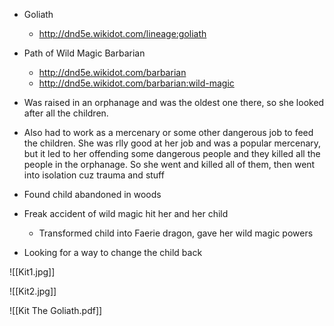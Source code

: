 - Goliath
	- http://dnd5e.wikidot.com/lineage:goliath
- Path of Wild Magic Barbarian
	- http://dnd5e.wikidot.com/barbarian
	- http://dnd5e.wikidot.com/barbarian:wild-magic

- Was raised in an orphanage and was the oldest one there, so she looked after all the children.
- Also had to work as a mercenary or some other dangerous job to feed the children. She was rlly good at her job and was a popular mercenary, but it led to her offending some dangerous people and they killed all the people in the orphanage. So she went and killed all of them, then went into isolation cuz trauma and stuff
- Found child abandoned in woods
- Freak accident of wild magic hit her and her child
	- Transformed child into Faerie dragon, gave her wild magic powers
- Looking for a way to change the child back


![[Kit1.jpg]]

![[Kit2.jpg]]

![[Kit The Goliath.pdf]]